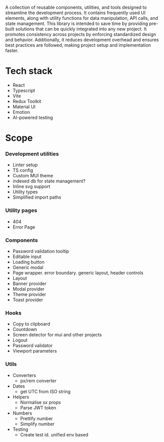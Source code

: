 A collection of reusable components, utilities, and tools designed to streamline the development process. It contains frequently used UI elements, along with utility functions for data manipulation, API calls, and state management. This library is intended to save time by providing pre-built solutions that can be quickly integrated into any new project. It promotes consistency across projects by enforcing standardized design and behavior. Additionally, it reduces development overhead and ensures best practices are followed, making project setup and implementation faster.

# Tech stack
* React
* Typescript
* Vite
* Redux Toolkit
* Material UI
* Emotion
* AI-powered testing

# Scope
### Development utilities
* Linter setup
* TS config
* Custom MUI theme
* indexed db for state management?
* Inline svg support
* Utility types
* Simplified import paths

### Utility pages
* 404
* Error Page

### Components
* Password validation tooltip
* Editable input
* Loading button
* Generic modal
* Page wrapper. error boundary. generic layout, header controls
* Layout
* Banner provider
* Modal provider
* Theme provider
* Toast provider

### Hooks
* Copy to clipboard
* Countdown
* Screen detector for mui and other projects
* Logout
* Password validator
* Viewport parameters

### Utils
* Converters
  * px/rem converter
* Dates
  * get UTC from ISO string
* Helpers
  * Normalise sx props
  * Parse JWT token
* Numbers
  * Prettify number
  * Simplify number
* Testing
  * Create test id. unified env based
